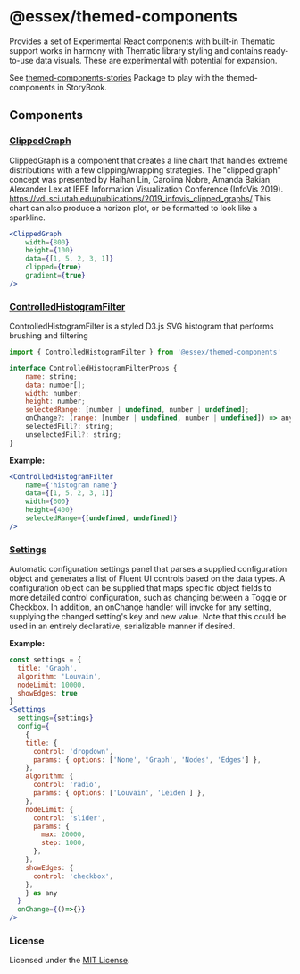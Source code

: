 # @essex/themed-components

Provides a set of Experimental React components with built-in Thematic support
works in harmony with Thematic library styling and contains ready-to-use data visuals.
These are experimental with potential for expansion.

See [themed-components-stories](/packages/themed-components-stories/README.md) Package to play with the themed-components in StoryBook.

## Components

### [ClippedGraph](/packages/themed-components-stories/stories/ClippedGraph.stories.tsx)

ClippedGraph is a component that creates a line chart that handles extreme distributions with a few clipping/wrapping strategies.
The "clipped graph" concept was presented by Haihan Lin, Carolina Nobre, Amanda Bakian, Alexander Lex at IEEE Information Visualization Conference (InfoVis 2019). https://vdl.sci.utah.edu/publications/2019_infovis_clipped_graphs/
This chart can also produce a horizon plot, or be formatted to look like a sparkline.

```jsx
<ClippedGraph
	width={800}
	height={100}
	data={[1, 5, 2, 3, 1]}
	clipped={true}
	gradient={true}
/>
```

### [ControlledHistogramFilter](/packages/themed-components-stories/stories/ControlledHistogramFilter.stories.tsx)

ControlledHistogramFilter is a styled D3.js SVG histogram that performs brushing and filtering

```jsx
import { ControlledHistogramFilter } from '@essex/themed-components'
```

```jsx
interface ControlledHistogramFilterProps {
	name: string;
	data: number[];
	width: number;
	height: number;
	selectedRange: [number | undefined, number | undefined];
	onChange?: (range: [number | undefined, number | undefined]) => any;
	selectedFill?: string;
	unselectedFill?: string;
}
```

<b>Example:</b>

```jsx
<ControlledHistogramFilter
	name={'histogram name'}
	data={[1, 5, 2, 3, 1]}
	width={600}
	height={400}
	selectedRange={[undefined, undefined]}
/>
```

### [Settings](/packages/themed-components-stories/stories/Settings.stories.tsx)

Automatic configuration settings panel that parses a supplied configuration object and generates a list of Fluent UI controls based on the data types.
A configuration object can be supplied that maps specific object fields to more detailed control configuration, such as changing between a Toggle or Checkbox.
In addition, an onChange handler will invoke for any setting, supplying the changed setting's key and new value.
Note that this could be used in an entirely declarative, serializable manner if desired.

<b>Example:</b>

```jsx
const settings = {
  title: 'Graph',
  algorithm: 'Louvain',
  nodeLimit: 10000,
  showEdges: true
}
<Settings
  settings={settings}
  config={
    {
    title: {
      control: 'dropdown',
      params: { options: ['None', 'Graph', 'Nodes', 'Edges'] },
    },
    algorithm: {
      control: 'radio',
      params: { options: ['Louvain', 'Leiden'] },
    },
    nodeLimit: {
      control: 'slider',
      params: {
        max: 20000,
        step: 1000,
      },
    },
    showEdges: {
      control: 'checkbox',
    },
    } as any
  }
  onChange={()=>{}}
/>

```

### License

Licensed under the [MIT License](../../LICENSE).
